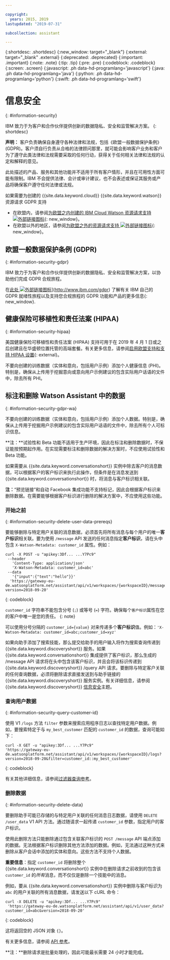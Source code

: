```yaml
---

copyright:
  years: 2015, 2019
lastupdated: "2019-07-31"

subcollection: assistant

---
```


{:shortdesc: .shortdesc}
{:new_window: target="_blank"}
{:external: target="_blank" .external}
{:deprecated: .deprecated}
{:important: .important}
{:note: .note}
{:tip: .tip}
{:pre: .pre}
{:codeblock: .codeblock}
{:screen: .screen}
{:javascript: .ph data-hd-programlang='javascript'}
{:java: .ph data-hd-programlang='java'}
{:python: .ph data-hd-programlang='python'}
{:swift: .ph data-hd-programlang='swift'}

# 信息安全
{: #information-security}

IBM 致力于为客户和合作伙伴提供创新的数据隐私、安全和监管解决方案。
{: shortdesc}

**声明：**
客户负责确保自身遵守各种法律和法规，包括《欧盟一般数据保护条例》(GDPR)。客户须自行负责从合格的法律顾问那里，就可能会影响客户业务和客户为了遵守此类法律和法规需要采取的任何行动，获得关于任何相关法律和法规的认定和解释的意见。

此处描述的产品、服务和其他功能并不适用于所有客户情形，并且在可用性方面可能有限制。IBM 不会提供法律、会计或审计建议，也不会表述或保证其服务或产品将确保客户遵守任何法律或法规。

如果需要为创建的 {{site.data.keyword.cloud}} {{site.data.keyword.watson}} 资源请求 GDPR 支持

- 在欧盟内，请参阅[为欧盟之内创建的 IBM Cloud Watson 资源请求支持 ![外部链接图标](../../icons/launch-glyph.svg "外部链接图标")](https://cloud.ibm.com/docs/services/watson/getting-started-gdpr-sar#request-EU){: new_window}。
- 在欧盟以外的地区，请参阅[为欧盟之外的资源请求支持 ![外部链接图标](../../icons/launch-glyph.svg "外部链接图标")](https://cloud.ibm.com/docs/services/watson/getting-started-gdpr-sar#request-non-EU){: new_window}。

## 欧盟一般数据保护条例 (GDPR)
{: #information-security-gdpr}

IBM 致力于为客户和合作伙伴提供创新的数据隐私、安全和监管解决方案，以协助他们完成 GDPR 合规旅程。

在[此处 ![外部链接图标](../../icons/launch-glyph.svg "外部链接图标")](../../icons/launch-glyph.svg "外部链接图标")](http://www.ibm.com/gdpr) 了解有关 IBM 自己的 GDPR 就绪性旅程以及支持您合规旅程的 GDPR 功能和产品的更多信息{: new_window}.

## 健康保险可移植性和责任法案 (HIPAA)
{: #information-security-hipaa}

美国健康保险可移植性和责任法案 (HIPAA) 支持可用于在 2019 年 4 月 1 日或之后创建且在华盛顿位置托管的高端套餐。有关更多信息，请参阅[启用欧盟支持和支持 HIPAA 设置](/docs/account?topic=account-eu-hipaa-supported#eu-hipaa-supported){: external}。

不要向创建的训练数据（实体和意向，包括用户示例）添加个人健康信息 (PHI)。特别是，确保从上传用于挖掘意向或意向用户示例建议的包含实际用户话语的文件中，除去所有 PHI。

## 标注和删除 Watson Assistant 中的数据
{: #information-security-gdpr-wa}

不要向创建的训练数据（实体和意向，包括用户示例）添加个人数据。特别是，确保从上传用于挖掘用户示例建议的包含实际用户话语的文件中，除去所有个人可标识信息。

**注：**试验性和 Beta 功能不适用于生产环境，因此在标注和删除数据时，不保证能按预期起作用。在实现需要标注和删除数据的解决方案时，不应使用试验性和 Beta 功能。

如果需要从 {{site.data.keyword.conversationshort}} 实例中除去客户的消息数据，可以根据客户的客户标识来执行此操作，但条件是在消息发送到 {{site.data.keyword.conversationshort}} 时，将消息与客户标识相关联。

**注：**“预览链接”和自动 Facebook 集成功能不支持标记，因此会根据客户标识来删除数据。在需要能够根据客户标识进行删除的解决方案中，不应使用这些功能。

### 开始之前
{: #information-security-delete-user-data-prereqs}

要能够删除与特定用户关联的消息数据，必须首先将所有消息与每个用户的唯一**客户标识**相关联。要为使用 `/message` API 发送的任何消息指定**客户标识**，请在头中包含 `X-Watson-Metadata: customer_id` 属性。例如：

```
curl -X POST -u "apikey:3Df... ...Y7Pc9"
 --header
   'Content-Type: application/json'
   'X-Watson-Metadata: customer_id=abc'
 --data
   '{"input":{"text":"hello"}}'
  'https://gateway-eu-de.watsonplatform.net/assistant/api/v1/workspaces/{workspaceID}/message?version=2018-09-20'
```
{: codeblock}

`customer_id` 字符串不能包含分号 (`;`) 或等号 (`=`) 字符。确保每个`客户标识`属性在您的客户中唯一是您的责任。
{: note}

可以使用分号分隔的 `customer_id={value}` 对来传递多个**客户标识**值。例如：`'X-Watson-Metadata: customer_id=abc;customer_id=xyz'`

如果向助手添加了搜索技能，那么提交给助手的用户输入将作为搜索查询传递到 {{site.data.keyword.discoveryshort}} 服务。如果 {{site.data.keyword.conversationshort}} 集成提供了客户标识，那么生成的 /message API 请求将在头中包含该客户标识，并且会将该标识传递到 {{site.data.keyword.discoveryshort}} /query API 请求。要删除与特定客户关联的任何查询数据，必须将删除请求直接发送到与助手链接的 {{site.data.keyword.discoveryshort}} 服务实例。有关详细信息，请参阅 {{site.data.keyword.discoveryshort}} [信息安全](https://cloud.ibm.com/docs/services/discovery/information-security#gdpr-discovery)主题。

### 查询用户数据
{: #information-security-query-customer-id}

使用 V1 `/logs` 方法 `filter` 参数来搜索应用程序日志以查找特定用户数据。例如，要搜索特定于与 `my_best_customer` 匹配的 `customer_id` 的数据，查询可能如下：

``` curl
curl -X GET -u "apikey:3Df... ...Y7Pc9"
'https://gateway-eu-de.watsonplatform.net/assistant/api/v1/workspaces/{workspaceID}/logs?version=2018-09-20&filter=customer_id::my_best_customer'
```
{: codeblock}

有关其他详细信息，请参阅[过滤器查询参考](/docs/services/assistant?topic=assistant-filter-reference)。

### 删除数据
{: #information-security-delete-data}

要删除助手可能已存储的与特定用户关联的任何消息日志数据，请使用 `DELETE /user_data` V1 API 方法。通过随请求一起传递 `customer_id` 参数，指定用户的客户标识。

使用此删除方法只能删除通过包含关联客户标识的 `POST /message` API 端点添加的数据。无法根据客户标识删除其他方法添加的数据。例如，无法通过这种方式来删除从客户会话中添加的实体和意向。这些方法不支持个人数据。

**重要信息**：指定 `customer_id` 将删除整个 {{site.data.keyword.conversationshort}} 实例中在删除请求之前收到的包含该 `customer_id` 的*所有*消息，而不仅仅是删除一个技能中的消息。

例如，要从 {{site.data.keyword.conversationshort}} 实例中删除与客户标识为 `abc` 的用户关联的所有消息数据，请发送以下 cURL 命令：

```
curl -X DELETE -u "apikey:3Df... ...Y7Pc9"
 'https://gateway-eu-de.watsonplatform.net/assistant/api/v1/user_data?customer_id=abc&version=2018-09-20'
```
{: codeblock}

这将返回空的 JSON 对象 `{}`。

有关更多信息，请参阅 [API 参考](https://cloud.ibm.com/apidocs/assistant?curl=#delete-labeled-data)。

**注：**删除请求是批量处理的，因此可能最长需要 24 小时才能完成。

